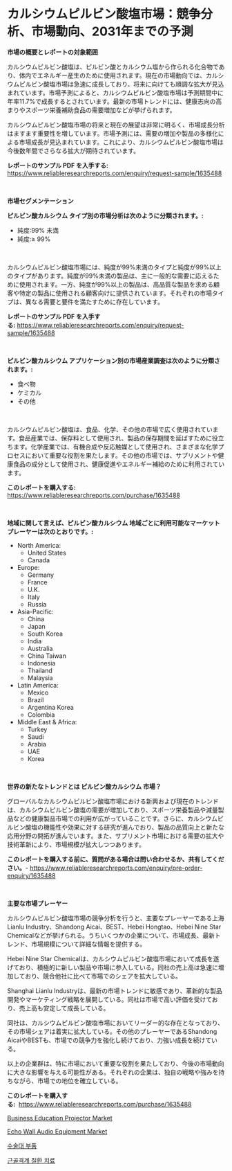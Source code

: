 <p><h1>カルシウムピルビン酸塩市場：競争分析、市場動向、2031年までの予測</h1></p><p><strong>市場の概要とレポートの対象範囲</strong></p>
<p><p>カルシウムピルビン酸塩は、ピルビン酸とカルシウム塩から作られる化合物であり、体内でエネルギー産生のために使用されます。現在の市場動向では、カルシウムピルビン酸塩市場は急速に成長しており、将来に向けても順調な拡大が見込まれています。市場予測によると、カルシウムピルビン酸塩市場は予測期間中に年率11.7%で成長するとされています。最新の市場トレンドには、健康志向の高まりやスポーツ栄養補助食品の需要増加などが挙げられます。</p><p>カルシウムピルビン酸塩市場の将来と現在の展望は非常に明るく、市場成長分析はますます重要性を増しています。市場予測には、需要の増加や製品の多様化による市場成長が見込まれています。これにより、カルシウムピルビン酸塩市場は今後数年間でさらなる拡大が期待されています。</p></p>
<p><strong>レポートのサンプル PDF を入手する:</strong> <a href="https://www.reliableresearchreports.com/enquiry/request-sample/1635488">https://www.reliableresearchreports.com/enquiry/request-sample/1635488</a></p>
<p>&nbsp;</p>
<p><strong>市場セグメンテーション</strong></p>
<p><strong>ピルビン酸カルシウム タイプ別の市場分析は次のように分類されます。:</strong></p>
<p><ul><li>純度:99% 未満</li><li>純度:≥ 99%</li></ul></p>
<p>&nbsp;</p>
<p><p>カルシウムピルビン酸塩市場には、純度が99%未満のタイプと純度が99%以上のタイプがあります。純度が99%未満の製品は、主に一般的な需要に応えるために使用されます。一方、純度が99%以上の製品は、高品質な製品を求める顧客や特定の製品に使用される顧客向けに提供されています。それぞれの市場タイプは、異なる需要と要件を満たすために存在しています。</p></p>
<p><strong>レポートのサンプル PDF を入手する:</strong>&nbsp;<a href="https://www.reliableresearchreports.com/enquiry/request-sample/1635488">https://www.reliableresearchreports.com/enquiry/request-sample/1635488</a></p>
<p>&nbsp;</p>
<p><strong> ピルビン酸カルシウム アプリケーション別の市場産業調査は次のように分類されます。:</strong></p>
<p><ul><li>食べ物</li><li>ケミカル</li><li>その他</li></ul></p>
<p>&nbsp;</p>
<p><p>カルシウムピルビン酸塩は、食品、化学、その他の市場で広く使用されています。食品産業では、保存料として使用され、製品の保存期間を延ばすために役立ちます。化学産業では、有機合成や反応触媒として使用され、さまざまな化学プロセスにおいて重要な役割を果たします。その他の市場では、サプリメントや健康食品の成分として使用され、健康促進やエネルギー補給のために利用されています。</p></p>
<p><strong>このレポートを購入する:</strong>&nbsp; <a href="https://www.reliableresearchreports.com/purchase/1635488">https://www.reliableresearchreports.com/purchase/1635488</a></p>
<p>&nbsp;</p>
<p><strong>地域に関して言えば、ピルビン酸カルシウム 地域ごとに利用可能なマーケットプレーヤーは次のとおりです。:</strong></p>
<p><ul>
    <li>
        North America:
        <ul>
            <li>United States</li>
            <li>Canada</li>
        </ul>
    </li>
    <li>
        Europe:
        <ul>
            <li>Germany</li>
            <li>France</li>
            <li>U.K.</li>
            <li>Italy</li>
            <li>Russia</li>
        </ul>
    </li>
    <li>
        Asia-Pacific:
        <ul>
            <li>China</li>
            <li>Japan</li>
            <li>South Korea</li>
            <li>India</li>
            <li>Australia</li>
            <li>China Taiwan</li>
            <li>Indonesia</li>
            <li>Thailand</li>
            <li>Malaysia</li>
        </ul>
    </li>
    <li>
        Latin America:
        <ul>
            <li>Mexico</li>
            <li>Brazil</li>
            <li>Argentina Korea</li>
            <li>Colombia</li>
        </ul>
    </li>
    <li>
        Middle East & Africa:
        <ul>
            <li>Turkey</li>
            <li>Saudi</li>
            <li>Arabia</li>
            <li>UAE</li>
            <li>Korea</li>
        </ul>
    </li>
    </ul></p>
<p>&nbsp;</p>
<p><strong>世界の新たなトレンドとは ピルビン酸カルシウム 市場？</strong></p>
<p><p>グローバルなカルシウムピルビン酸塩市場における新興および現在のトレンドは、カルシウムピルビン酸塩の需要が増加しており、スポーツ栄養製品や減量製品などの健康製品市場での利用が広がっていることです。さらに、カルシウムピルビン酸塩の機能性や効果に対する研究が進んでおり、製品の品質向上と新たな応用分野の開拓が進んでいます。また、サプリメント市場における需要の拡大や技術革新により、市場規模が拡大しつつあります。</p></p>
<p><strong>このレポートを購入する前に、質問がある場合は問い合わせるか、共有してください。</strong>- <a href="https://www.reliableresearchreports.com/enquiry/pre-order-enquiry/1635488">https://www.reliableresearchreports.com/enquiry/pre-order-enquiry/1635488</a></p>
<p>&nbsp;</p>
<p><strong>主要な市場プレーヤー</strong></p>
<p><p>カルシウムピルビン酸塩市場の競争分析を行うと、主要なプレーヤーである上海Lianlu Industry、Shandong Aicai、BEST、Hebei Hongtao、Hebei Nine Star Chemicalなどが挙げられる。うちいくつかの企業について、市場成長、最新トレンド、市場規模について詳細な情報を提供する。</p><p>Hebei Nine Star Chemicalは、カルシウムピルビン酸塩市場において成長を遂げており、積極的に新しい製品や市場に参入している。同社の売上高は急速に増加しており、競合他社に比べて市場でのシェアを拡大している。</p><p>Shanghai Lianlu Industryは、最新の市場トレンドに敏感であり、革新的な製品開発やマーケティング戦略を展開している。同社は市場で高い評価を受けており、売上高も安定して成長している。</p><p>同社は、カルシウムピルビン酸塩市場においてリーダー的な存在となっており、その市場シェアは着実に拡大している。その他のプレーヤーであるShandong AicaiやBESTも、市場での競争力を強化し続けており、力強い成長を続けている。</p><p>以上の企業群は、特に市場において重要な役割を果たしており、今後の市場動向に大きな影響を与える可能性がある。それぞれの企業は、独自の戦略や強みを持ちながら、市場での地位を確立している。</p></p>
<p><strong>このレポートを購入する:</strong>&nbsp;&nbsp;<a href="https://www.reliableresearchreports.com/purchase/1635488">https://www.reliableresearchreports.com/purchase/1635488</a></p>
<p><p><a href="https://github.com/beatblasta/Market-Research-Report-List-2/blob/main/business-education-projector-market.md">Business Education Projector Market</a></p><p><a href="https://github.com/shotows/Market-Research-Report-List-1/blob/main/echo-wall-audio-equipment-market.md">Echo Wall Audio Equipment Market</a></p><p><a href="https://github.com/JackieFauhey9089475/Market-Research-Report-List-1/blob/main/72653026058.md">수술대 부품</a></p><p><a href="https://github.com/sougarounis/Market-Research-Report-List-3/blob/main/41328116059.md">근골격계 질환 치료</a></p></p>